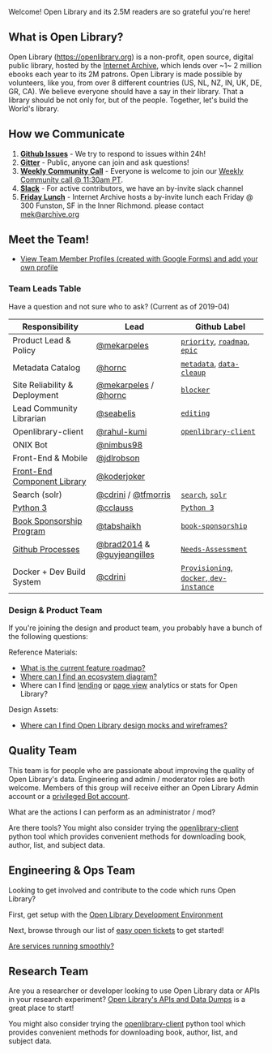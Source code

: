 Welcome! Open Library and its 2.5M readers are so grateful you're here!

## What is Open Library?

Open Library (https://openlibrary.org) is a non-profit, open source, digital public library, hosted by the [Internet Archive](https://archive.org), which lends over ~1~ 2 million ebooks each year to its 2M patrons. Open Library is made possible by volunteers, like you, from over 8 different countries (US, NL, NZ, IN, UK, DE, GR, CA). We believe everyone should have a say in their library. That a library should be not only for, but of the people. Together, let's build the World's library.

## How we Communicate

1. **[Github Issues](https://github.com/internetarchive/openlibrary/issues)** - We try to respond to issues within 24h!
2. **[Gitter](https://gitter.im/theopenlibrary/Lobby)** - Public, anyone can join and ask questions!
3. **[Weekly Community Call](https://github.com/internetarchive/openlibrary/wiki/Open-Library-Community-Call-Minutes)** - Everyone is welcome to join our [Weekly Community call @ 11:30am PT](https://zoom.us/j/369477551).
4. **[Slack](https://github.com/internetarchive/openlibrary/issues/686)** - For active contributors, we have an by-invite slack channel
5. **[Friday Lunch](https://twitter.com/internetarchive/status/596768668756774914)** - Internet Archive hosts a by-invite lunch each Friday @ 300 Funston, SF in the Inner Richmond. please contact mek@archive.org

## Meet the Team!

- [View Team Member Profiles (created with Google Forms) and add your own profile](https://docs.google.com/forms/d/e/1FAIpQLSch2GjtxEYnCTC0-imVRuIZBsvAmV7lA52vdcaNTvzmHXqS8Q/viewform?usp=sf_link)

### Team Leads Table

Have a question and not sure who to ask? (Current as of 2019-04)

| Responsibility                 | Lead | Github Label |
|--------------------------------|------|---|
| Product Lead & Policy          | [@mekarpeles](https://github.com/mekarpeles) | [`priority`](https://github.com/internetarchive/openlibrary/labels?utf8=%E2%9C%93&q=priority), [`roadmap`](https://github.com/internetarchive/openlibrary/projects/11), [`epic`](https://github.com/internetarchive/openlibrary/labels/epic) |
| Metadata Catalog               | [@hornc](https://github.com/hornc) | [`metadata`](https://github.com/internetarchive/openlibrary/labels/metadata), [`data-cleaup`](https://github.com/internetarchive/openlibrary/labels/Data%20Cleanup) |
| Site Reliability & Deployment  | [@mekarpeles](https://github.com/mekarpeles) / [@hornc](https://github.com/hornc) | [`blocker`](https://github.com/internetarchive/openlibrary/labels/blocker) |
| Lead Community Librarian       | [@seabelis](https://github.com/seabelis) | [`editing`](https://github.com/internetarchive/openlibrary/labels/editing) |
| Openlibrary-client             | [@rahul-kumi](https://github.com/rahul-kumi) | [`openlibrary-client`](https://github.com/internetarchive/openlibrary/labels?utf8=%E2%9C%93&q=openlibrary-client) |
| ONIX Bot                       | [@nimbus98](https://github.com/nimbus98) | |
| Front-End & Mobile             | [@jdlrobson](https://github.com/jdlrobson) | |
| [Front-End Component Library](https://github.com/internetarchive/openlibrary/wiki/Design-Pattern-Library)    | [@koderjoker](https://github.com/koderjoker) | |
| Search (solr)                  | [@cdrini](https://github.com/cdrini) / [@tfmorris](http://github.com/tfmorris) | [`search`](https://github.com/internetarchive/openlibrary/labels/search), [`solr`](https://github.com/internetarchive/openlibrary/labels/solr) |
| [Python 3](https://github.com/internetarchive/openlibrary/issues/890)                       | [@cclauss](https://github.com/cclauss) | [`Python 3`](https://github.com/internetarchive/openlibrary/labels/Python%203) |
| [Book Sponsorship Program](https://docs.google.com/document/d/1Ym9RRNB5_k7I7z6ZehKKn0TISYgF1yofE-rtw6NtMWM/edit?ts=5c88fde7#heading=h.re0jke5xmq3c)       | [@tabshaikh ](https://github.com/tabshaikh) | [`book-sponsorship`](https://github.com/internetarchive/openlibrary/issues?utf8=%E2%9C%93&q=label%3Abook-sponsorship+)|
| [Github Processes](https://github.com/internetarchive/openlibrary/wiki/Using-Managed-Labels-to-Track-Issues)               | [@brad2014](https://github.com/brad2014) & [@guyjeangilles](https://github.com/guyjeangilles) | [`Needs-Assessment`](https://github.com/internetarchive/openlibrary/issues?utf8=%E2%9C%93&q=label%3ANeeds-Assessment) |
| Docker + Dev Build System      | [@cdrini](https://github.com/cdrini) | [`Provisioning`, `docker`, `dev-instance`](https://github.com/internetarchive/openlibrary/labels?utf8=%E2%9C%93&q=Provisioning+docker+dev-instance)  |

### Design & Product Team

If you're joining the design and product team, you probably have a bunch of the following questions:

Reference Materials:
- [What is the current feature roadmap?](https://github.com/internetarchive/openlibrary/projects/11)
- [Where can I find an ecosystem diagram?](https://docs.google.com/document/d/1RUsUnIJM78gTr5ycewUJNwYHERBQdg_Tv-X-OZpwtRY)
- Where can I find [lending](https://openlibrary.org/stats/lending) or [page view](https://archive.org/stats/#openlibrary) analytics or stats for Open Library?

Design Assets:
- [Where can I find Open Library design mocks and wireframes?](https://www.dropbox.com/sh/aii0z9j8a4505f1/AABFExKzYJn692IDtQKpWD3Ia)

## Quality Team

This team is for people who are passionate about improving the quality of Open Library's data. Engineering and admin / moderator roles are both welcome. Members of this group will receive either an Open Library Admin account or a [privileged Bot account](https://openlibrary.org/dev/docs/bots).

What are the actions I can perform as an administrator / mod?


Are there tools?
You might also consider trying the [openlibrary-client](https://github.com/internetarchive/openlibrary-client) python tool which provides convenient methods for downloading book, author, list, and subject data.

## Engineering & Ops Team

Looking to get involved and contribute to the code which runs Open Library?

First, get setup with the [Open Library Development Environment](https://github.com/internetarchive/openlibrary#installation)

Next, browse through our list of [easy open tickets](https://github.com/internetarchive/openlibrary/issues?utf8=%E2%9C%93&q=is%3Aopen%20is%3Aissue%20label%3Aeasy%20) to get started!

[Are services running smoothly?](https://status.archivelab.org)

## Research Team

Are you a researcher or developer looking to use Open Library data or APIs in your research experiment?
[Open Library's APIs and Data Dumps](https://openlibrary.org/developers/api) is a great place to start!

You might also consider trying the [openlibrary-client](https://github.com/internetarchive/openlibrary-client) python tool which provides convenient methods for downloading book, author, list, and subject data.